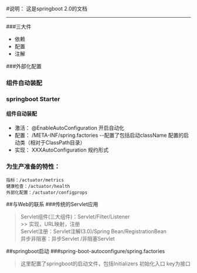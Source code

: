 #说明： 这是springboot 2.0的文档
***
###三大件
* 依赖
* 配置
* 注解

###外部化配置
### 组件自动装配
### springboot Starter 
#### 组件自动装配
   * 激活： @EnableAutoConfiguration 开启自动化
   * 配置： /META-INF/spring.factories --配置了包括启动className 配置的启动类（相对于ClassPath目录）
   * 实现： XXXAutoConfiguration  规约形式
### 为生产准备的特性：
    指标：/actuator/metrics
    健康检查：/actuator/health
    外部化配置：/actuator/configprops
##与Web的联系
###传统的Servlet应用
 > Servlet组件(三大组件)：Servlet/Filter/Listener  
    >> 实现，URL映射，注册  
 > Servlet注册：Servlet注解(3.0)/Spring Bean/RegistrationBean  
 > 异步非阻塞：异步Servlet /非阻塞Servlet
 

##springboot启动
###spring-boot-autoconfigure/spring.factories 
 > 这里配置了springboot的启动文件，包括Initializers 初始化入口 key为接口